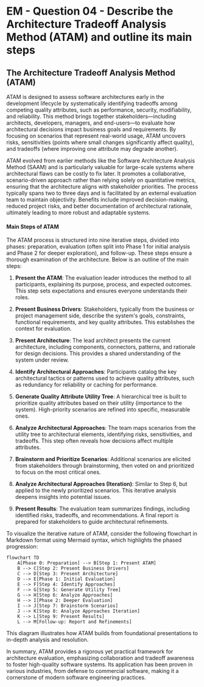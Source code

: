# EM - Question 04 - Describe the Architecture Tradeoff Analysis Method (ATAM) and outline its main steps

## The Architecture Tradeoff Analysis Method (ATAM)

ATAM is designed to assess software architectures early in the development lifecycle by systematically identifying tradeoffs among competing quality attributes, such as performance, security, modifiability, and reliability. This method brings together stakeholders—including architects, developers, managers, and end-users—to evaluate how architectural decisions impact business goals and requirements. By focusing on scenarios that represent real-world usage, ATAM uncovers risks, sensitivities (points where small changes significantly affect quality), and tradeoffs (where improving one attribute may degrade another).

ATAM evolved from earlier methods like the Software Architecture Analysis Method (SAAM) and is particularly valuable for large-scale systems where architectural flaws can be costly to fix later. It promotes a collaborative, scenario-driven approach rather than relying solely on quantitative metrics, ensuring that the architecture aligns with stakeholder priorities. The process typically spans two to three days and is facilitated by an external evaluation team to maintain objectivity. Benefits include improved decision-making, reduced project risks, and better documentation of architectural rationale, ultimately leading to more robust and adaptable systems.

#### Main Steps of ATAM
The ATAM process is structured into nine iterative steps, divided into phases: preparation, evaluation (often split into Phase 1 for initial analysis and Phase 2 for deeper exploration), and follow-up. These steps ensure a thorough examination of the architecture. Below is an outline of the main steps:

1. **Present the ATAM**: The evaluation leader introduces the method to all participants, explaining its purpose, process, and expected outcomes. This step sets expectations and ensures everyone understands their roles.

2. **Present Business Drivers**: Stakeholders, typically from the business or project management side, describe the system's goals, constraints, functional requirements, and key quality attributes. This establishes the context for evaluation.

3. **Present Architecture**: The lead architect presents the current architecture, including components, connectors, patterns, and rationale for design decisions. This provides a shared understanding of the system under review.

4. **Identify Architectural Approaches**: Participants catalog the key architectural tactics or patterns used to achieve quality attributes, such as redundancy for reliability or caching for performance.

5. **Generate Quality Attribute Utility Tree**: A hierarchical tree is built to prioritize quality attributes based on their utility (importance to the system). High-priority scenarios are refined into specific, measurable ones.

6. **Analyze Architectural Approaches**: The team maps scenarios from the utility tree to architectural elements, identifying risks, sensitivities, and tradeoffs. This step often reveals how decisions affect multiple attributes.

7. **Brainstorm and Prioritize Scenarios**: Additional scenarios are elicited from stakeholders through brainstorming, then voted on and prioritized to focus on the most critical ones.

8. **Analyze Architectural Approaches (Iteration)**: Similar to Step 6, but applied to the newly prioritized scenarios. This iterative analysis deepens insights into potential issues.

9. **Present Results**: The evaluation team summarizes findings, including identified risks, tradeoffs, and recommendations. A final report is prepared for stakeholders to guide architectural refinements.

To visualize the iterative nature of ATAM, consider the following flowchart in Markdown format using Mermaid syntax, which highlights the phased progression:

```mermaid
flowchart TD
    A[Phase 0: Preparation] --> B[Step 1: Present ATAM]
    B --> C[Step 2: Present Business Drivers]
    C --> D[Step 3: Present Architecture]
    D --> E[Phase 1: Initial Evaluation]
    E --> F[Step 4: Identify Approaches]
    F --> G[Step 5: Generate Utility Tree]
    G --> H[Step 6: Analyze Approaches]
    H --> I[Phase 2: Deeper Evaluation]
    I --> J[Step 7: Brainstorm Scenarios]
    J --> K[Step 8: Analyze Approaches Iteration]
    K --> L[Step 9: Present Results]
    L --> M[Follow-up: Report and Refinements]
```

This diagram illustrates how ATAM builds from foundational presentations to in-depth analysis and resolution.

In summary, ATAM provides a rigorous yet practical framework for architecture evaluation, emphasizing collaboration and tradeoff awareness to foster high-quality software systems. Its application has been proven in various industries, from defense to commercial software, making it a cornerstone of modern software engineering practices.

